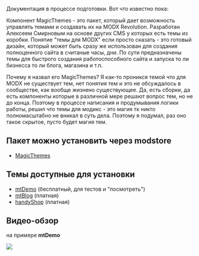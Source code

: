 Документация в процессе подготовки. Вот что известно пока:

Компонент MagicThemes - это пакет, который дает возможность управлять темами и создавать их на MODX Revolution.
Разработан Алексеем Смирновым на основе других CMS у которых есть темы из коробки.
Понятие "темы для MODX" если просто сказать - это готовый дизайн, который может быть сразу же использован для создания полноценного сайта в считаные часы, дни.
По сути предназначены темы для быстрого создания работоспособного сайта и запуска то ли бизнесса то ли блога, магазина и т.п.

Почему я назвал его MagicThemes? Я как-то проникся темой что для MODX не существует тем, нет понятия тем и это не обсуждалось в сообществе, как вообще жизнено существующее. Да, есть сборки, да есть компоненты которые в различной мере решают вопрос тем, но не до конца. Поэтому в процессе написания и продумывания логики работы, решил что темы для модикс - это магия тк никто полномасштабно не вникал в суть дела. Поэтому я подумал, раз оно такое скрытое, пусто будет магия тем.

## Пакет можно установить через modstore

* [MagicThemes](https://modstore.pro/packages/sites-themes/magicthemes)

## Темы доступные для установки

* [mtDemo](https://modstore.pro/packages/sites-themes/mtdemo) (бесплатный, для тестов и "посмотреть")
* [mtBlog](https://modstore.pro/packages/sites-themes/mtblog) (платная)
* [handyShop](https://modstore.pro/packages/sites-themes/handyshop) (платная)

## Видео-обзор

на примере **mtDemo**

[![](https://img.youtube.com/vi/zwSxVINecg0/0.jpg)](https://www.youtube.com/watch?v=zwSxVINecg0)




